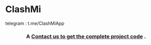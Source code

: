 # ClashMi
  telegram : t.me/ClashMiApp

<h3 align="center">
A <a href="https://t.me/ovowe">Contact us to get the complete project code</a> .
</h3>
